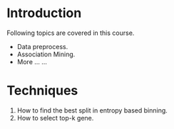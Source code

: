 # Introduction #

Following topics are covered in this course.
  * Data preprocess.
  * Association Mining.
  * More ... ...

# Techniques #

  1. How to find the best split in entropy based binning.
  1. How to select top-k gene.